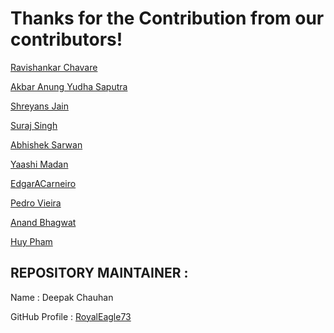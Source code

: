 # Thanks for the Contribution from our contributors!

[Ravishankar Chavare](https://github.com/chavarera)

[Akbar Anung Yudha Saputra](https://github.com/akbarsaputrait)

[Shreyans Jain](https://github.com/Shreyans13)

[Suraj Singh](https://github.com/suraj7086)

[Abhishek Sarwan](https://github.com/abhisheksarwan)

[Yaashi Madan](https://github.com/ym2108)

[EdgarACarneiro](https://github.com/EdgarACarneiro)

[Pedro Vieira](https://github.com/PedrV)





[Anand Bhagwat](https://github.com/anandbhagwat)


[Huy Pham](https://github.com/coder7eeN)




## REPOSITORY MAINTAINER :
Name : Deepak Chauhan

GitHub Profile : [RoyalEagle73](https://GitHub.com/royaleagle73)
